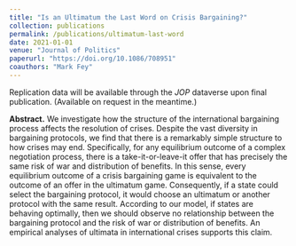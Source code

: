 ```yaml
---
title: "Is an Ultimatum the Last Word on Crisis Bargaining?"
collection: publications
permalink: /publications/ultimatum-last-word
date: 2021-01-01
venue: "Journal of Politics"
paperurl: "https://doi.org/10.1086/708951"
coauthors: "Mark Fey"
---
```


Replication data will be available through the *JOP* dataverse upon final publication.
(Available on request in the meantime.)

**Abstract.**
We investigate how the structure of the international bargaining process affects the resolution of crises.
Despite the vast diversity in bargaining protocols, we find that there is a remarkably simple structure to how crises may end.
Specifically, for any equilibrium outcome of a complex negotiation process, there is a take-it-or-leave-it offer that has precisely the same risk of war and distribution of benefits.
In this sense, every equilibrium outcome of a crisis bargaining game is equivalent to the outcome of an offer in the ultimatum game.
Consequently, if a state could select the bargaining protocol, it would choose an ultimatum or another protocol with the same result.
According to our model, if states are behaving optimally, then we should observe no relationship between the bargaining protocol and the risk of war or distribution of benefits.
An empirical analyses of ultimata in international crises supports this claim.

